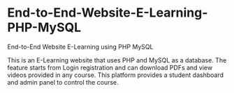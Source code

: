 # End-to-End-Website-E-Learning-PHP-MySQL
End-to-End Website E-Learning using PHP MySQL

This is an E-Learning website that uses PHP and MySQL as a database. The feature starts from Login registration and can download PDFs and view videos provided in any course. This platform provides a student dashboard and admin panel to control the course.
